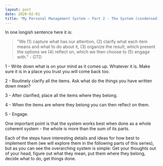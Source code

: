 ```yaml
---
layout: post
date: 2020-02-01
title: "My Personal Management System – Part 2 - The System (condensed)"
---
```


In one longish sentence here it is:
> "We (1) capture what has our attention, (2) clarify what each item means and what to do about it, (3) organize the result, which present the options we (4) reflect on, which we then choose to (5) engage with." - GTD

1 - Write down what is on your mind as it comes up. Whatever it is. Make sure it is in a place you trust you will come back too.

2 - Routinely clarify all the items. Ask what do the things you have written down mean?

3 - After clarified, place all the items where they belong.

4 - When the items are where they belong you can then reflect on them.

5 - Engage.

One important point is that the system works best when done as a whole coherent system - the whole is more than the sum of its parts.

Each of the steps have interesting details and ideas for how best to implement them (we will explore them in the following parts of this series), but as you can see the overarching system is simple: Get your thoughts out of your head, figure out what they mean, put them where they belong, decide what to do, get things done.
